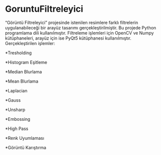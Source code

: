 # GoruntuFiltreleyici
“Görüntü Filtreleyici” projesinde istenilen resimlere farklı filtrelerin uygulanabileceği bir arayüz tasarımı gerçekleştirilmiştir. Bu projede Python programlama dili kullanılmıştır. Filtreleme işlemleri için OpenCV ve Numpy kütüphaneleri, arayüz için ise PyQt5 kütüphanesi kullanılmıştır.
Gerçekleştirilen işlemler:

*Tresholding

*Histogram Eşitleme

*Median Blurlama

*Mean Blurlama

*Laplacian

*Gauss

*Unsharp

*Embossing

*High Pass

*Renk Uyumlaması

*Görüntü Karıştırma
